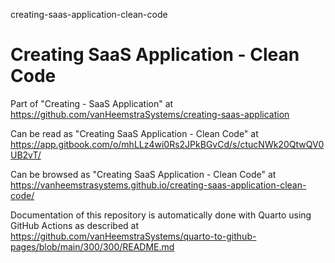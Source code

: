 creating-saas-application-clean-code
# Creating SaaS Application - Clean Code

Part of "Creating - SaaS Application" at https://github.com/vanHeemstraSystems/creating-saas-application

Can be read as "Creating SaaS Application - Clean Code" at https://app.gitbook.com/o/mhLLz4wi0Rs2JPkBGvCd/s/ctucNWk20QtwQV0UB2vT/

Can be browsed as "Creating SaaS Application - Clean Code" at https://vanheemstrasystems.github.io/creating-saas-application-clean-code/

Documentation of this repository is automatically done with Quarto using GitHub Actions as described at https://github.com/vanHeemstraSystems/quarto-to-github-pages/blob/main/300/300/README.md
